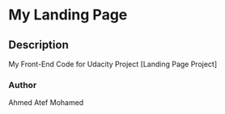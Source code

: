 # My Landing Page

## Description
My Front-End Code for Udacity Project [Landing Page Project]

### Author
Ahmed Atef Mohamed